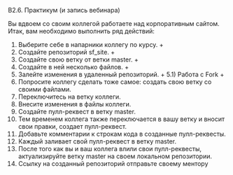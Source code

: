 B2.6. Практикум (и запись вебинара)

 Вы вдвоем со своим коллегой работаете над корпоративным сайтом. 
 Итак, вам необходимо выполнить ряд действий:
1) Выберите себе в напарники коллегу по курсу. +
2) Создайте репозиторий sf_site. +
3) Создайте свою ветку от ветки master. +
4) Создайте в ней несколько файлов. +
5) Залейте изменения в удаленный репозиторий. +
 5.1) Работа с Fork +
6) Попросите коллегу сделать тоже самое: создать свою ветку со своими файлами. 
7) Переключитесь на ветку коллеги.
8) Внесите изменения в файлы коллеги.
9) Создайте пулл-реквест в ветку master.
10) Тем временем коллега также переключается в вашу ветку и вносит свои правки, создает пулл-реквест.
11) Добавьте комментарии к строкам кода в созданные пулл-реквесты.
12) Каждый заливает свой пулл-реквест в ветку master.
13) После того как вы и ваш коллега влили свои пулл-реквесты, актуализируйте ветку master на своем локальном репозитории.
14) Ссылку на созданный репозиторий отправьте своему ментору

